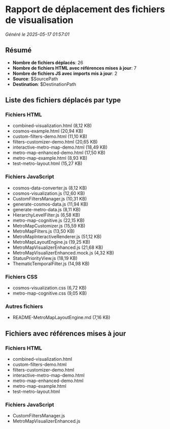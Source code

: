 # Rapport de déplacement des fichiers de visualisation

*Généré le 2025-05-17 01:57:01*

## Résumé

- **Nombre de fichiers déplacés**: 26
- **Nombre de fichiers HTML avec références mises à jour**: 7
- **Nombre de fichiers JS avec imports mis à jour**: 2
- **Source**: $SourcePath
- **Destination**: $DestinationPath

## Liste des fichiers déplacés par type

### Fichiers HTML

- combined-visualization.html (8,12 KB)
- cosmos-example.html (20,94 KB)
- custom-filters-demo.html (11,10 KB)
- filters-customizer-demo.html (20,65 KB)
- interactive-metro-map-demo.html (18,49 KB)
- metro-map-enhanced-demo.html (17,50 KB)
- metro-map-example.html (8,93 KB)
- test-metro-layout.html (15,27 KB)
### Fichiers JavaScript

- cosmos-data-converter.js (8,12 KB)
- cosmos-visualization.js (12,60 KB)
- CustomFiltersManager.js (10,31 KB)
- generate-cosmos-data.js (11,94 KB)
- generate-metro-data.js (8,11 KB)
- HierarchyLevelFilter.js (6,58 KB)
- metro-map-cognitive.js (22,15 KB)
- MetroMapCustomizer.js (15,59 KB)
- MetroMapFilters.js (13,50 KB)
- MetroMapInteractiveRenderer.js (51,12 KB)
- MetroMapLayoutEngine.js (19,25 KB)
- MetroMapVisualizerEnhanced.js (21,68 KB)
- MetroMapVisualizerEnhanced.mock.js (4,32 KB)
- StatusPriorityView.js (18,19 KB)
- ThematicTemporalFilter.js (14,98 KB)
### Fichiers CSS

- cosmos-visualization.css (6,72 KB)
- metro-map-cognitive.css (9,05 KB)
### Autres fichiers

- README-MetroMapLayoutEngine.md (7,16 KB)
## Fichiers avec références mises à jour

### Fichiers HTML

- combined-visualization.html
- custom-filters-demo.html
- filters-customizer-demo.html
- interactive-metro-map-demo.html
- metro-map-enhanced-demo.html
- metro-map-example.html
- test-metro-layout.html
### Fichiers JavaScript

- CustomFiltersManager.js
- MetroMapVisualizerEnhanced.js
